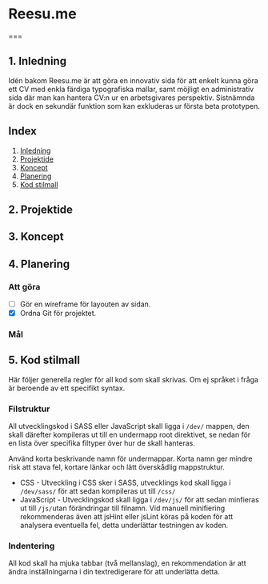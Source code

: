# Reesu.me
===
## 1. Inledning
Idén bakom Reesu.me är att göra en innovativ sida för att enkelt kunna göra ett CV med enkla färdiga typografiska mallar, samt möjligt en administrativ sida där man kan hantera CV:n ur en arbetsgivares perspektiv. Sistnämnda är dock en sekundär  funktion som kan exkluderas ur första beta prototypen.

## Index
1. [Inledning](#1-inledning)
2. [Projektide](#2-projektide)
3. [Koncept](#3-koncept)
4. [Planering](#4-planering)
5. [Kod stilmall](#5-kod-stilmall)

## 2. Projektide

## 3. Koncept

## 4. Planering

### Att göra
- [ ] Gör en wireframe för layouten av sidan.
- [x] Ordna Git för projektet.

### Mål

## 5. Kod stilmall
Här följer generella regler för all kod som skall skrivas. Om ej språket i fråga är beroende av ett specifikt syntax.

### Filstruktur
All utvecklingskod i SASS eller JavaScript skall ligga i ```/dev/``` mappen, den skall därefter kompileras ut till en undermapp root direktivet, se nedan för en lista över specifika filtyper över hur de skall hanteras.

Använd korta beskrivande namn för undermappar. Korta namn ger mindre risk att stava fel, kortare länkar och lätt överskådlig mappstruktur.
-  CSS - Utveckling i CSS sker i SASS, utvecklings kod skall ligga i ```/dev/sass/``` för att sedan kompileras ut till ```/css/```
-  JavaScript - Utvecklingskod skall ligga i ```/dev/js/``` för att sedan minfieras ut till ```/js/```utan förändringar till filnamn. Vid manuell minifiering rekommenderas även att jsHint eller jsLint köras på koden för att analysera eventuella fel, detta underlättar testningen av koden.

### Indentering
All kod skall ha mjuka tabbar (två mellanslag), en rekommendation är att ändra inställningarna i din textredigerare för att underlätta detta. 



